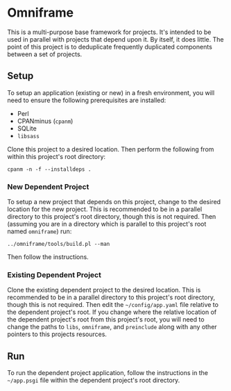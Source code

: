 # Omniframe

This is a multi-purpose base framework for projects. It's intended to be used
in parallel with projects that depend upon it. By itself, it does little. The
point of this project is to deduplicate frequently duplicated components between
a set of projects.

## Setup

To setup an application (existing or new) in a fresh environment, you will need
to ensure the following prerequisites are installed:

- Perl
- CPANminus (`cpanm`)
- SQLite
- `libsass`

Clone this project to a desired location. Then perform the following from
within this project's root directory:

    cpanm -n -f --installdeps .

### New Dependent Project

To setup a new project that depends on this project, change to the desired
location for the new project. This is recommended to be in a parallel directory
to this project's root directory, though this is not required. Then (assuming
you are in a directory which is parallel to this project's root named
`omniframe`) run:

    ../omniframe/tools/build.pl --man

Then follow the instructions.

### Existing Dependent Project

Clone the existing dependent project to the desired location. This is
recommended to be in a parallel directory to this project's root directory,
though this is not required. Then edit the `~/config/app.yaml` file relative to
the dependent project's root. If you change where the relative location of the
dependent project's root from this project's root, you will need to change the
paths to `libs`, `omniframe`, and `preinclude` along with any other pointers
to this projects resources.

## Run

To run the dependent project application, follow the instructions in the
`~/app.psgi` file within the dependent project's root directory.
